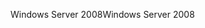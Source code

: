 <span data-ttu-id="d7506-101">Windows Server 2008</span><span class="sxs-lookup"><span data-stu-id="d7506-101">Windows Server 2008</span></span>